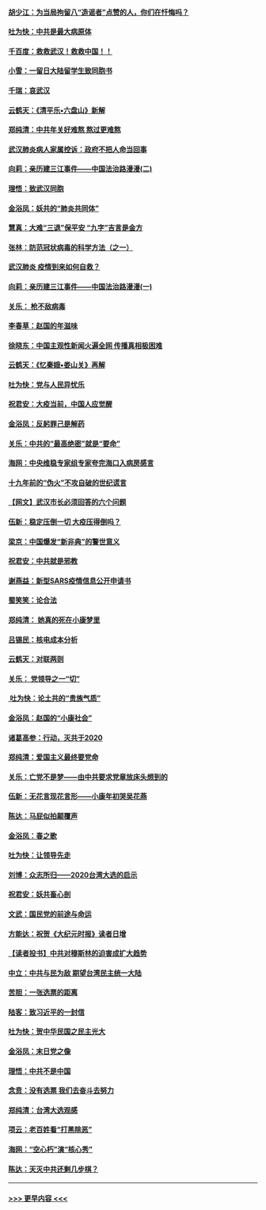 #### [胡少江：为当局拘留八“造谣者”点赞的人，你们在忏悔吗？](../pages/nsc993/n11836801.md?t=02020633) 
#### [吐为快：中共是最大病原体](../pages/nsc993/n11836748.md?t=02020633) 
#### [千百度：救救武汉！救救中国！！](../pages/nsc993/n11836145.md?t=02020633) 
#### [小雪：一留日大陆留学生致同胞书](../pages/nsc993/n11834624.md?t=02020633) 
#### [千瑞：哀武汉](../pages/nsc993/n11833647.md?t=02020633) 
#### [云鹤天：《清平乐▪六盘山》新解](../pages/nsc993/n11833611.md?t=02020633) 
#### [郑纯清：中共年关好难熬 熬过更难熬](../pages/nsc993/n11833489.md?t=02020633) 
#### [武汉肺炎病人家属控诉：政府不把人命当回事](../pages/nsc993/n11833205.md?t=02020633) 
#### [向莉：亲历建三江事件——中国法治路漫漫(二)](../pages/nsc993/n11829102.md?t=02020633) 
#### [理悟：致武汉同胞](../pages/nsc993/n11831522.md?t=02020633) 
#### [金浴凤：妖共的“肺炎共同体”](../pages/nsc993/n11829448.md?t=02020633) 
#### [慧真：大难“三退”保平安 “九字”吉言是金方](../pages/nsc993/n11829501.md?t=02020633) 
#### [张林：防范冠状病毒的科学方法（之一）](../pages/nsc993/n11828618.md?t=02020633) 
#### [武汉肺炎 疫情到来如何自救？](../pages/nsc993/n11827632.md?t=02020633) 
#### [向莉：亲历建三江事件——中国法治路漫漫(一)](../pages/nsc993/n11827190.md?t=02020633) 
#### [关乐： 枪不敌病毒](../pages/nsc993/n11826746.md?t=02020633) 
#### [李春草：赵国的年滋味](../pages/nsc993/n11826321.md?t=02020633) 
#### [徐晓东：中国主观性新闻火遍全网 传播真相极困难](../pages/nsc993/n11826508.md?t=02020633) 
#### [云鹤天：《忆秦娥▪娄山关》再解](../pages/nsc993/n11824682.md?t=02020633) 
#### [吐为快：党与人民异忧乐](../pages/nsc993/n11824660.md?t=02020633) 
#### [祝君安：大疫当前，中国人应觉醒](../pages/nsc993/n11821946.md?t=02020633) 
#### [金浴凤：反躬罪己是解药](../pages/nsc993/n11820280.md?t=02020633) 
#### [关乐：中共的“最高绝密”就是“要命”](../pages/nsc993/n11816946.md?t=02020633) 
#### [海网：中央维稳专家组专家夸完海口入病房感言](../pages/nsc993/n11815138.md?t=02020633) 
#### [十九年前的“伪火”不攻自破的世纪谎言](../pages/nsc993/n11813238.md?t=02020633) 
#### [【网文】武汉市长必须回答的六个问题](../pages/nsc993/n11813848.md?t=02020633) 
#### [伍新：稳定压倒一切 大疫压得倒吗？](../pages/nsc993/n11812634.md?t=02020633) 
#### [梁京：中国爆发“新非典”的警世意义](../pages/nsc993/n11812554.md?t=02020633) 
#### [祝君安：中共就是邪教](../pages/nsc993/n11812431.md?t=02020633) 
#### [谢燕益：新型SARS疫情信息公开申请书](../pages/nsc993/n11808840.md?t=02020633) 
#### [蜀笑笑：论合法](../pages/nsc993/n11808064.md?t=02020633) 
#### [郑纯清： 她真的死在小康梦里](../pages/nsc993/n11806623.md?t=02020633) 
#### [吕锡民：核电成本分析](../pages/nsc993/n11806284.md?t=02020633) 
#### [云鹤天：对联两则](../pages/nsc993/n11805957.md?t=02020633) 
#### [关乐： 党领导之一“切”](../pages/nsc993/n11804505.md?t=02020633) 
#### [ 吐为快：论土共的“贵族气质”](../pages/nsc993/n11804490.md?t=02020633) 
#### [金浴凤：赵国的“小康社会”](../pages/nsc993/n11804452.md?t=02020633) 
#### [诸葛高参：行动，灭共于2020](../pages/nsc993/n11804120.md?t=02020633) 
#### [郑纯清：爱国主义最终要党命](../pages/nsc993/n11802197.md?t=02020633) 
#### [关乐：亡党不是梦——由中共要求党章放床头想到的](../pages/nsc993/n11802156.md?t=02020633) 
#### [伍新：无花言现花言形——小康年初哭吴花燕](../pages/nsc993/n11800044.md?t=02020633) 
#### [陈达：马屁似拍颠覆声](../pages/nsc993/n11800010.md?t=02020633) 
#### [金浴凤：春之歌](../pages/nsc993/n11797687.md?t=02020633) 
#### [吐为快：让领导先走](../pages/nsc993/n11797512.md?t=02020633) 
#### [刘博：众志所归——2020台湾大选的启示](../pages/nsc993/n11796878.md?t=02020633) 
#### [祝君安：妖共畜心剖](../pages/nsc993/n11794273.md?t=02020633) 
#### [文武：国民党的前途与命运](../pages/nsc993/n11794198.md?t=02020633) 
#### [方能达：祝贺《大纪元时报》读者日增](../pages/nsc993/n11793807.md?t=02020633) 
#### [【读者投书】中共对穆斯林的迫害成扩大趋势](../pages/nsc993/n11791371.md?t=02020633) 
#### [中立：中共与民为敌 期望台湾民主统一大陆](../pages/nsc993/n11790392.md?t=02020633) 
#### [苦胆：一张选票的距离](../pages/nsc993/n11788914.md?t=02020633) 
#### [陆客：致习近平的一封信](../pages/nsc993/n11788867.md?t=02020633) 
#### [吐为快：贺中华民国之民主光大](../pages/nsc993/n11788618.md?t=02020633) 
#### [金浴凤：末日党之像](../pages/nsc993/n11787475.md?t=02020633) 
#### [理悟：中共不是中国](../pages/nsc993/n11787463.md?t=02020633) 
#### [念贲：没有选票  我们去奋斗去努力](../pages/nsc993/n11787398.md?t=02020633) 
#### [郑纯清：台湾大选观感](../pages/nsc993/n11786210.md?t=02020633) 
#### [项云：老百姓看“打黑除恶”](../pages/nsc993/n11785398.md?t=02020633) 
#### [海网：“空心朽”演“核心秀”](../pages/nsc993/n11783874.md?t=02020633) 
#### [陈达：天灭中共还剩几步棋？](../pages/nsc993/n11783719.md?t=02020633) 

----
#### [ >>> 更早内容 <<< ](../indexes/nsc993-earlier.md)
